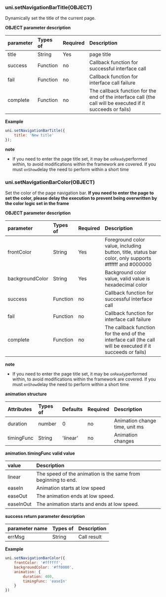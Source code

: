 ### uni.setNavigationBarTitle(OBJECT)

Dynamically set the title of the current page.

**OBJECT parameter description**

| parameter | Types of | Required | Description                                                  |
| :-------- | :------- | :------- | :----------------------------------------------------------- |
| title     | String   | Yes      | page title                                                   |
| success   | Function | no       | Callback function for successful interface call              |
| fail      | Function | no       | Callback function for interface call failure                 |
| complete  | Function | no       | The callback function for the end of the interface call (the call will be executed if it succeeds or fails) |

**Example**

```javascript
uni.setNavigationBarTitle({
    title: 'New title'
});
```

**note**

- If you need to enter the page title set, it may be `onReady`performed within, to avoid modifications within the framework are covered. If you must `onShow`delay the need to perform within a short time

### uni.setNavigationBarColor(OBJECT)

Set the color of the page navigation bar. **If you need to enter the page to set the color, please delay the execution to prevent being overwritten by the color logic set in the frame**

**OBJECT parameter description**

| parameter       | Types of | Required | Description                                                  |
| :-------------- | :------- | :------- | :----------------------------------------------------------- |
| frontColor      | String   | Yes      | Foreground color value, including button, title, status bar color, only supports #ffffff and #000000 |
| backgroundColor | String   | Yes      | Background color value, valid value is hexadecimal color     |
| success         | Function | no       | Callback function for successful interface call              |
| fail            | Function | no       | Callback function for interface call failure                 |
| complete        | Function | no       | The callback function for the end of the interface call (the call will be executed if it succeeds or fails) |

**note**

- If you need to enter the page title set, it may be `onReady`performed within, to avoid modifications within the framework are covered. If you must `onShow`delay the need to perform within a short time

**animation structure**

| Attributes | Types of | Defaults | Required | Description                    |
| :--------- | :------- | :------- | :------- | :----------------------------- |
| duration   | number   | 0        | no       | Animation change time, unit ms |
| timingFunc | String   | 'linear' | no       | Animation changes              |

**animation.timingFunc valid value**

| value     | Description                                                  |
| :-------- | :----------------------------------------------------------- |
| linear    | The speed of the animation is the same from beginning to end. |
| easeIn    | Animation starts at low speed                                |
| easeOut   | The animation ends at low speed.                             |
| easeInOut | The animation starts and ends at low speed.                  |

**success return parameter description**

| parameter name | Types of | Description |
| :------------- | :------- | :---------- |
| errMsg         | String   | Call result |

**Example**

```javascript
uni.setNavigationBarColor({
    frontColor: '#ffffff',
    backgroundColor: '#ff0000',
    animation: {
        duration: 400,
        timingFunc: 'easeIn'
    }
})
```
